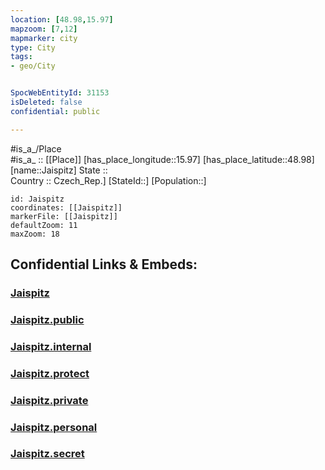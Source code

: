 ```yaml
---
location: [48.98,15.97] 
mapzoom: [7,12] 
mapmarker: city 
type: City
tags:
- geo/City


SpocWebEntityId: 31153
isDeleted: false
confidential: public

---
```

#is_a_/Place  
#is_a_ :: [[Place]] 
[has_place_longitude::15.97] 
[has_place_latitude::48.98] 
[name::Jaispitz] 
State ::  
Country :: Czech_Rep.] 
[StateId::] 
[Population::] 



```leaflet
id: Jaispitz
coordinates: [[Jaispitz]] 
markerFile: [[Jaispitz]] 
defaultZoom: 11 
maxZoom: 18
```


## Confidential Links & Embeds: 

### [Jaispitz](/_Standards/Earth/Continent/Europe/Europe~Central/Czech_Republic/regions~Czech_Republic/Jihomoravský/City/Jaispitz.md) 

### [Jaispitz.public](/_public/Earth/Continent/Europe/Europe~Central/Czech_Republic/regions~Czech_Republic/Jihomoravský/City/Jaispitz.public.md) 

### [Jaispitz.internal](/_internal/Earth/Continent/Europe/Europe~Central/Czech_Republic/regions~Czech_Republic/Jihomoravský/City/Jaispitz.internal.md) 

### [Jaispitz.protect](/_protect/Earth/Continent/Europe/Europe~Central/Czech_Republic/regions~Czech_Republic/Jihomoravský/City/Jaispitz.protect.md) 

### [Jaispitz.private](/_private/Earth/Continent/Europe/Europe~Central/Czech_Republic/regions~Czech_Republic/Jihomoravský/City/Jaispitz.private.md) 

### [Jaispitz.personal](/_personal/Earth/Continent/Europe/Europe~Central/Czech_Republic/regions~Czech_Republic/Jihomoravský/City/Jaispitz.personal.md) 

### [Jaispitz.secret](/_secret/Earth/Continent/Europe/Europe~Central/Czech_Republic/regions~Czech_Republic/Jihomoravský/City/Jaispitz.secret.md)

